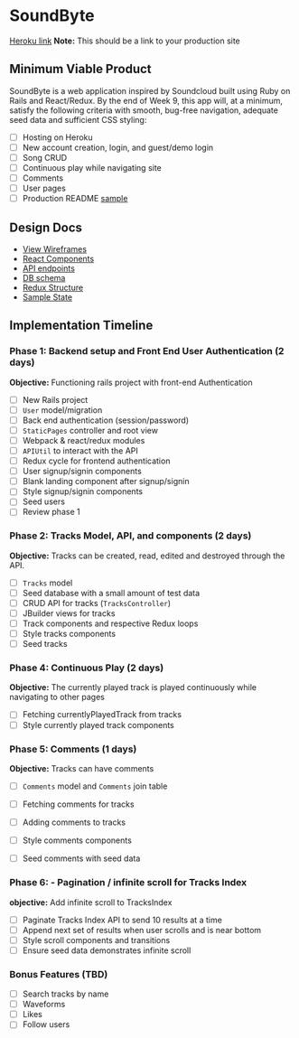 # SoundByte

[Heroku link][heroku] **Note:** This should be a link to your production site

[heroku]: https://soundbyte.herokuapp.com/

## Minimum Viable Product

SoundByte is a web application inspired by Soundcloud built using Ruby on Rails and React/Redux.  By the end of Week 9, this app will, at a minimum, satisfy the following criteria with smooth, bug-free navigation, adequate seed data and sufficient CSS styling:

- [ ] Hosting on Heroku
- [ ] New account creation, login, and guest/demo login
- [ ] Song CRUD
- [ ] Continuous play while navigating site
- [ ] Comments
- [ ] User pages
- [ ] Production README [sample](docs/production_readme.md)

## Design Docs
* [View Wireframes][wireframes]
* [React Components][components]
* [API endpoints][api-endpoints]
* [DB schema][schema]
* [Redux Structure][redux-structure]
* [Sample State][sample-state]

[wireframes]: wireframes
[components]: component-heirarchy.md
[redux-structure]: redux-structure.md
[sample-state]: sample-state.md
[api-endpoints]: api-endpoints.md
[schema]: schema.md

## Implementation Timeline

### Phase 1: Backend setup and Front End User Authentication (2 days)

**Objective:** Functioning rails project with front-end Authentication

- [ ] New Rails project
- [ ] `User` model/migration
- [ ] Back end authentication (session/password)
- [ ] `StaticPages` controller and root view
- [ ] Webpack & react/redux modules
- [ ] `APIUtil` to interact with the API
- [ ] Redux cycle for frontend authentication
- [ ] User signup/signin components
- [ ] Blank landing component after signup/signin
- [ ] Style signup/signin components
- [ ] Seed users
- [ ] Review phase 1

### Phase 2: Tracks Model, API, and components (2 days)

**Objective:** Tracks can be created, read, edited and destroyed through
the API.

- [ ] `Tracks` model
- [ ] Seed database with a small amount of test data
- [ ] CRUD API for tracks (`TracksController`)
- [ ] JBuilder views for tracks
- [ ] Track components and respective Redux loops
- [ ] Style tracks components
- [ ] Seed tracks

### Phase 4: Continuous Play (2 days)

**Objective:** The currently played track is played continuously while navigating to other pages

- [ ] Fetching currentlyPlayedTrack from tracks
- [ ] Style currently played track components

### Phase 5: Comments (1 days)

**Objective:** Tracks can have comments

- [ ] `Comments` model and `Comments` join table
- [ ] Fetching comments for tracks
- [ ] Adding comments to tracks
- [ ] Style comments components
- [ ] Seed comments with seed data


### Phase 6: - Pagination / infinite scroll for Tracks Index

**objective:** Add infinite scroll to TracksIndex

- [ ] Paginate Tracks Index API to send 10 results at a time
- [ ] Append next set of results when user scrolls and is near bottom
- [ ] Style scroll components and transitions
- [ ] Ensure seed data demonstrates infinite scroll

### Bonus Features (TBD)
- [ ] Search tracks by name
- [ ] Waveforms
- [ ] Likes
- [ ] Follow users
